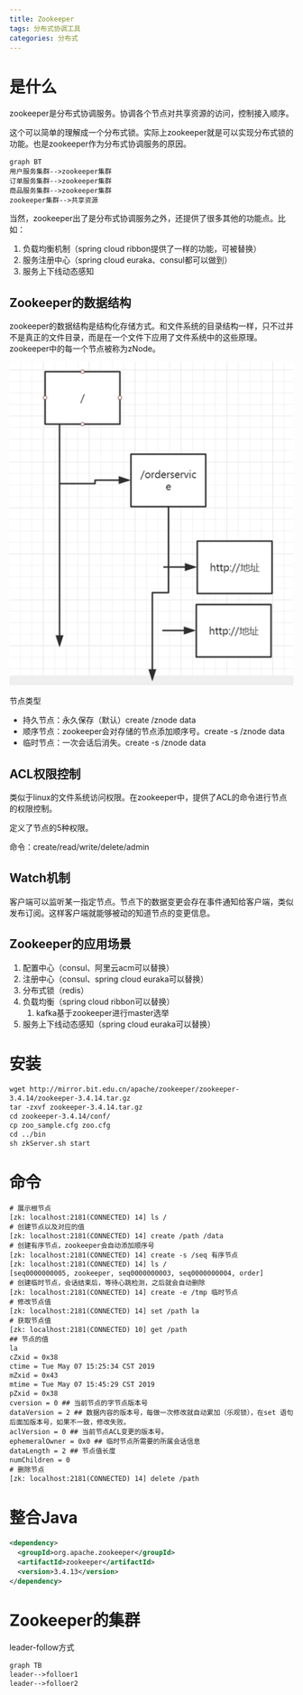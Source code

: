 ```yaml
---
title: Zookeeper
tags: 分布式协调工具
categories: 分布式
---
```




# 是什么

zookeeper是分布式协调服务。协调各个节点对共享资源的访问，控制接入顺序。

这个可以简单的理解成一个分布式锁。实际上zookeeper就是可以实现分布式锁的功能。也是zookeeper作为分布式协调服务的原因。

```mermaid
graph BT
用户服务集群-->zookeeper集群
订单服务集群-->zookeeper集群
商品服务集群-->zookeeper集群
zookeeper集群-->共享资源
```

当然，zookeeper出了是分布式协调服务之外，还提供了很多其他的功能点。比如：

1. 负载均衡机制（spring cloud ribbon提供了一样的功能，可被替换）
2. 服务注册中心（spring cloud euraka、consul都可以做到）
3. 服务上下线动态感知

## Zookeeper的数据结构

zookeeper的数据结构是结构化存储方式。和文件系统的目录结构一样，只不过并不是真正的文件目录，而是在一个文件下应用了文件系统中的这些原理。zookeeper中的每一个节点被称为zNode。

![image-20190507150710979](../imgs/Zookeeper/image-20190507150710979-7212831.png)

节点类型

- 持久节点：永久保存（默认）create /znode data
- 顺序节点：zookeeper会对存储的节点添加顺序号。create -s  /znode data
- 临时节点：一次会话后消失。create -s  /znode data



## ACL权限控制

类似于linux的文件系统访问权限。在zookeeper中，提供了ACL的命令进行节点的权限控制。

定义了节点的5种权限。

命令：create/read/write/delete/admin



## Watch机制

客户端可以监听某一指定节点。节点下的数据变更会存在事件通知给客户端，类似发布订阅。这样客户端就能够被动的知道节点的变更信息。



## Zookeeper的应用场景

1. 配置中心（consul、阿里云acm可以替换）
2. 注册中心（consul、spring cloud euraka可以替换）
3. 分布式锁（redis）
4. 负载均衡（spring cloud ribbon可以替换）
   1. kafka基于zookeeper进行master选举
5. 服务上下线动态感知（spring cloud euraka可以替换）



# 安装

```shell
wget http://mirror.bit.edu.cn/apache/zookeeper/zookeeper-3.4.14/zookeeper-3.4.14.tar.gz
tar -zxvf zookeeper-3.4.14.tar.gz
cd zookeeper-3.4.14/conf/
cp zoo_sample.cfg zoo.cfg
cd ../bin
sh zkServer.sh start
```



# 命令

```shell
# 展示根节点
[zk: localhost:2181(CONNECTED) 14] ls /
# 创建节点以及对应的值
[zk: localhost:2181(CONNECTED) 14] create /path /data
# 创建有序节点，zookeeper会自动添加顺序号
[zk: localhost:2181(CONNECTED) 14] create -s /seq 有序节点
[zk: localhost:2181(CONNECTED) 14] ls /
[seq0000000005, zookeeper, seq0000000003, seq0000000004, order]
# 创建临时节点，会话结束后，等待心跳检测，之后就会自动删除
[zk: localhost:2181(CONNECTED) 14] create -e /tmp 临时节点
# 修改节点值
[zk: localhost:2181(CONNECTED) 14] set /path la
# 获取节点值
[zk: localhost:2181(CONNECTED) 10] get /path
## 节点的值
la
cZxid = 0x38
ctime = Tue May 07 15:25:34 CST 2019
mZxid = 0x43
mtime = Tue May 07 15:45:29 CST 2019
pZxid = 0x38
cversion = 0 ## 当前节点的字节点版本号
dataVersion = 2 ## 数据内容的版本号，每做一次修改就自动累加（乐观锁），在set 语句后面加版本号，如果不一致，修改失败。
aclVersion = 0 ## 当前节点ACL变更的版本号。
ephemeralOwner = 0x0 ## 临时节点所需要的所属会话信息
dataLength = 2 ## 节点值长度
numChildren = 0
# 删除节点
[zk: localhost:2181(CONNECTED) 14] delete /path
```



# 整合Java

```xml
<dependency>
  <groupId>org.apache.zookeeper</groupId>
  <artifactId>zookeeper</artifactId>
  <version>3.4.13</version>
</dependency>
```





# Zookeeper的集群

leader-follow方式

```mermaid
graph TB
leader-->folloer1
leader-->folloer2
```




